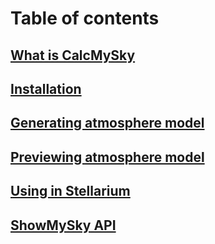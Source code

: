 # Table of contents

## [What is CalcMySky](whatis.html)
## [Installation](installation.html)
## [Generating atmosphere model](model-generation.html)
## [Previewing atmosphere model](model-preview.html)
## [Using in Stellarium](using-in-stellarium.html)
## [ShowMySky API](showmysky-api.html)
